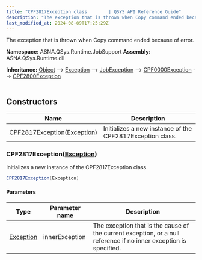 ```yaml
---
title: "CPF2817Exception class        | QSYS API Reference Guide"
description: "The exception that is thrown when Copy command ended because of error. "
last_modified_at: 2024-08-09T17:25:29Z
---
```


The exception that is thrown when Copy command ended because of error.

**Namespace:** ASNA.QSys.Runtime.JobSupport
**Assembly:** ASNA.QSys.Runtime.dll

**Inheritance:** [Object](https://docs.microsoft.com/en-us/dotnet/api/system.object) --> [Exception](https://docs.microsoft.com/en-us/dotnet/api/system.exception) --> [JobException](/reference/runtime/qsys-runtime-job-support/job-exception.html) --> [CPF0000Exception](/reference/runtime/qsys-runtime-job-support/cpf-exceptions/cpf0000-exception.html) --> [CPF2800Exception](/reference/runtime/qsys-runtime-job-support/cpf-exceptions/cpf2800-exception.html)
<br>
<br>

## Constructors

| Name | Description |
| --- | --- |
| [CPF2817Exception](#cpf2817exceptionexception)([Exception](https://docs.microsoft.com/en-us/dotnet/api/system.exception)) | Initializes a new instance of the CPF2817Exception class.

### CPF2817Exception([Exception](https://docs.microsoft.com/en-us/dotnet/api/system.exception))

Initializes a new instance of the CPF2817Exception class.

```cs
CPF2817Exception(Exception)
```

#### Parameters

| Type | Parameter name | Description
| --- | --- | ---
| [Exception](https://docs.microsoft.com/en-us/dotnet/api/system.exception) | innerException | The exception that is the cause of the current exception, or a null reference if no inner exception is specified.
